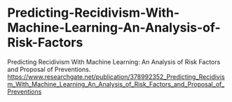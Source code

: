 # Predicting-Recidivism-With-Machine-Learning-An-Analysis-of-Risk-Factors
Predicting Recidivism With Machine Learning: An Analysis of Risk Factors and Proposal of Preventions. https://www.researchgate.net/publication/378992352_Predicting_Recidivism_With_Machine_Learning_An_Analysis_of_Risk_Factors_and_Proposal_of_Preventions
